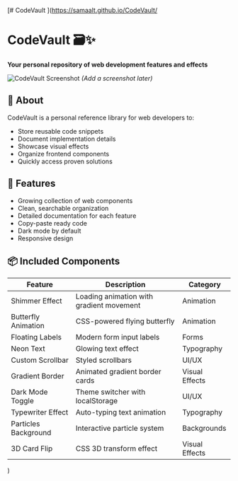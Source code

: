 [# CodeVault
](https://samaalt.github.io/CodeVault/

# CodeVault 🗃️✨

**Your personal repository of web development features and effects**

![CodeVault Screenshot](screenshot.png) *(Add a screenshot later)*

## 🌟 About

CodeVault is a personal reference library for web developers to:
- Store reusable code snippets
- Document implementation details
- Showcase visual effects
- Organize frontend components
- Quickly access proven solutions

## 🚀 Features

- Growing collection of web components
- Clean, searchable organization
- Detailed documentation for each feature
- Copy-paste ready code
- Dark mode by default
- Responsive design

## 📦 Included Components

| Feature | Description | Category |
|---------|-------------|----------|
| Shimmer Effect | Loading animation with gradient movement | Animation |
| Butterfly Animation | CSS-powered flying butterfly | Animation |
| Floating Labels | Modern form input labels | Forms |
| Neon Text | Glowing text effect | Typography |
| Custom Scrollbar | Styled scrollbars | UI/UX |
| Gradient Border | Animated gradient border cards | Visual Effects |
| Dark Mode Toggle | Theme switcher with localStorage | UI/UX |
| Typewriter Effect | Auto-typing text animation | Typography |
| Particles Background | Interactive particle system | Backgrounds |
| 3D Card Flip | CSS 3D transform effect | Visual Effects |

)
